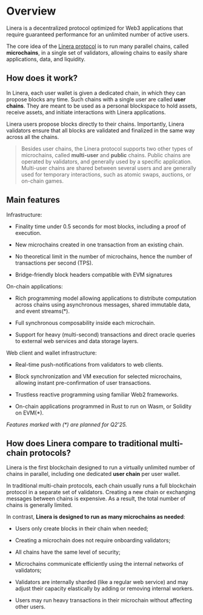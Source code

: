 # Overview

Linera is a decentralized protocol optimized for Web3 applications that require
guaranteed performance for an unlimited number of active users.

The core idea of the [Linera protocol](https://linera.io/whitepaper) is to run
many parallel chains, called **microchains**, in a single set of validators,
allowing chains to easily share applications, data, and liquidity.

## How does it work?

In Linera, each user wallet is given a dedicated chain, in which they can
propose blocks any time. Such chains with a single user are called **user
chains**. They are meant to be used as a personal blockspace to hold assets,
receive assets, and initiate interactions with Linera applications.

Linera users propose blocks directly to their chains. Importantly, Linera
validators ensure that all blocks are validated and finalized in the same way
across all the chains.

> Besides user chains, the Linera protocol supports two other types of
> microchains, called **multi-user** and **public** chains. Public chains are
> operated by validators, and generally used by a specific application.
> Multi-user chains are shared between several users and are generally used for
> temporary interactions, such as atomic swaps, auctions, or on-chain games.

## Main features

Infrastructure:

- Finality time under 0.5 seconds for most blocks, including a proof of
  execution.

- New microchains created in one transaction from an existing chain.

- No theoretical limit in the number of microchains, hence the number of
  transactions per second (TPS).

- Bridge-friendly block headers compatible with EVM signatures

On-chain applications:

- Rich programming model allowing applications to distribute computation across
  chains using asynchronous messages, shared immutable data, and event
  streams(\*).

- Full synchronous composability inside each microchain.

- Support for heavy (multi-second) transactions and direct oracle queries to
  external web services and data storage layers.

Web client and wallet infrastructure:

- Real-time push-notifications from validators to web clients.

- Block synchronization and VM execution for selected microchains, allowing
  instant pre-confirmation of user transactions.

- Trustless reactive programming using familiar Web2 frameworks.

- On-chain applications programmed in Rust to run on Wasm, or Solidity on
  EVM(\*).

_Features marked with (\*) are planned for Q2'25._

## How does Linera compare to traditional multi-chain protocols?

Linera is the first blockchain designed to run a virtually unlimited number of
chains in parallel, including one dedicated **user chain** per user wallet.

In traditional multi-chain protocols, each chain usually runs a full blockchain
protocol in a separate set of validators. Creating a new chain or exchanging
messages between chains is expensive. As a result, the total number of chains is
generally limited.

In contrast, **Linera is designed to run as many microchains as needed**:

- Users only create blocks in their chain when needed;

- Creating a microchain does not require onboarding validators;

- All chains have the same level of security;

- Microchains communicate efficiently using the internal networks of validators;

- Validators are internally sharded (like a regular web service) and may adjust
  their capacity elastically by adding or removing internal workers.

- Users may run heavy transactions in their microchain without affecting other
  users.
